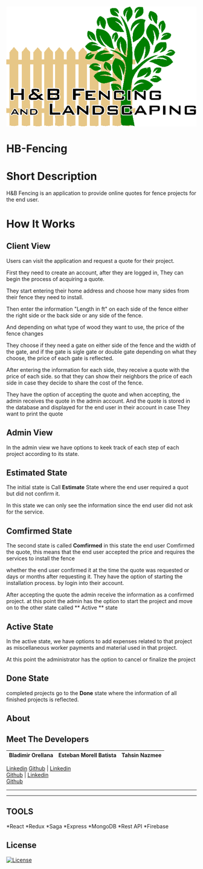 <a href="client/src/assets/images/logo-transparent.png"><img src="client/src/assets/images/logo-transparent.png" title="HBFencing" alt="HBFencing"></a>

<!-- [![FVCproductions](https://avatars1.githubusercontent.com/u/4284691?v=3&s=200)](http://fvcproductions.com) -->



# HB-Fencing

<!-- > Subtitle or Short Description Goes Here

> ideally one sentence

> include terms/tags that can be searched -->

# Short Description
H&B Fencing is an application to provide online quotes for fence projects for the end user.

# How It Works

## Client View
Users can visit the application and request a quote for their project.

 First they need to create an account, after they are logged in, They can begin the process of acquiring a quote.

They start entering their home address and choose how many sides
from their fence they need to install.

Then enter the information "Length in ft" on each side of the fence either the right side or the back side or any side of the fence.

And depending on what type of wood they want to use,  the price of the fence changes

They choose if they need a gate on either side of the fence and the width of the gate,  and if the gate is sigle gate or double gate
depending on what they choose, the price of each gate is reflected.

After entering the information for each side, they receive a quote with the price of each side.
so that they can show their neighbors the price of each side in case they decide to share the cost of the fence.

They have the option of accepting the quote and when accepting, the admin receives the quote in the admin account.
And the quote is stored in the database and displayed for the end user in their account in case They want to print the quote

## Admin View

In the admin view we have options to keek track
of each step of each project according to its state.

## Estimated State
The initial state is Call **Estimate** State where the end user required a quot but did not confirm it.

In this state we can only see the information since the end user did not ask for the service.


## Comfirmed State
The second state is called **Comfirmed** in this state the end user Comfirmed the quote, this means that the end user accepted the price and requires the services to install the fence

whether the end user confirmed it at the time the quote was requested or days or months after requesting it. They have the option of starting the installation process.
by login into their account.

After accepting the quote the admin receive the information
as a confirmed project.
at this point the admin has the option to start the project and move on to the other state called ** Active ** state

## Active State
In the active state, we have options to add expenses related to that project as 
miscellaneous
worker payments 
and material used in that project.

At this point the administrator has the option to cancel or finalize the project

## Done State
completed projects go to the **Done** state 
where the information of all finished projects is reflected.




## About


## Meet The Developers

  Bladimir Orellana     |  Esteban Morell Batista   |   Tahsin Nazmee   
----------------------- | ------------------------- | ------------------
[Linkedin](https://www.linkedin.com/in/bladimir-orellana-b9b661185/) 
[Github](https://www.linkedin.com/in/bladimir-orellana-b9b661185/)      |
[Linkedin](https://www.linkedin.com/in/esteban-morell-52ba7911a/)       
[Github](https://github.com/vitawork)       |
[Linkedin](https://www.linkedin.com/in/tahsin-nazmee-0808b7197/)        
[Github](https://github.com/tnazmee)       
  







---

---

## TOOLS

*React
*Redux
*Saga
*Express
*MongoDB
*Rest API
*Firebase




## License

[![License](http://img.shields.io/:license-mit-blue.svg?style=flat-square)](http://badges.mit-license.org)

